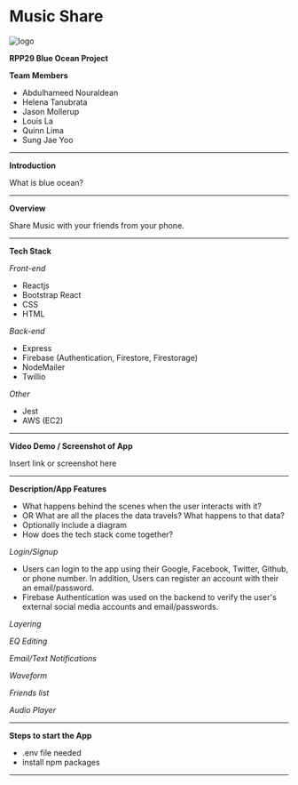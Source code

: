 # Music Share
![logo](https://github.com/mistyrose29/boc-music/blob/main/client/dist/musicsharelogo1.png)

**RPP29 Blue Ocean Project**

**Team Members**

* Abdulhameed Nouraldean
* Helena Tanubrata
* Jason Mollerup
* Louis La
* Quinn Lima
* Sung Jae Yoo
---

**Introduction**

What is blue ocean?

---

**Overview**

Share Music with your friends from your phone.

---

**Tech Stack**

*Front-end*
* Reactjs
* Bootstrap React
* CSS
* HTML

*Back-end*
* Express
* Firebase (Authentication, Firestore, Firestorage)
* NodeMailer
* Twillio

*Other*
* Jest
* AWS (EC2)

---

**Video Demo / Screenshot of App**

Insert link or screenshot here

---

**Description/App Features**
* What happens behind the scenes when the user interacts with it?
* OR What are all the places the data travels?  What happens to that data?
* Optionally include a diagram
* How does the tech stack come together?

*Login/Signup*
- Users can login to the app using their Google, Facebook, Twitter, Github, or phone number. In addition, Users can register an account with their an email/password.
- Firebase Authentication was used on the backend to verify the user's external social media accounts and email/passwords.

*Layering*

*EQ Editing*

*Email/Text Notifications*

*Waveform*

*Friends list*

*Audio Player*

---

**Steps to start the App**

* .env file needed
* install npm packages

---
